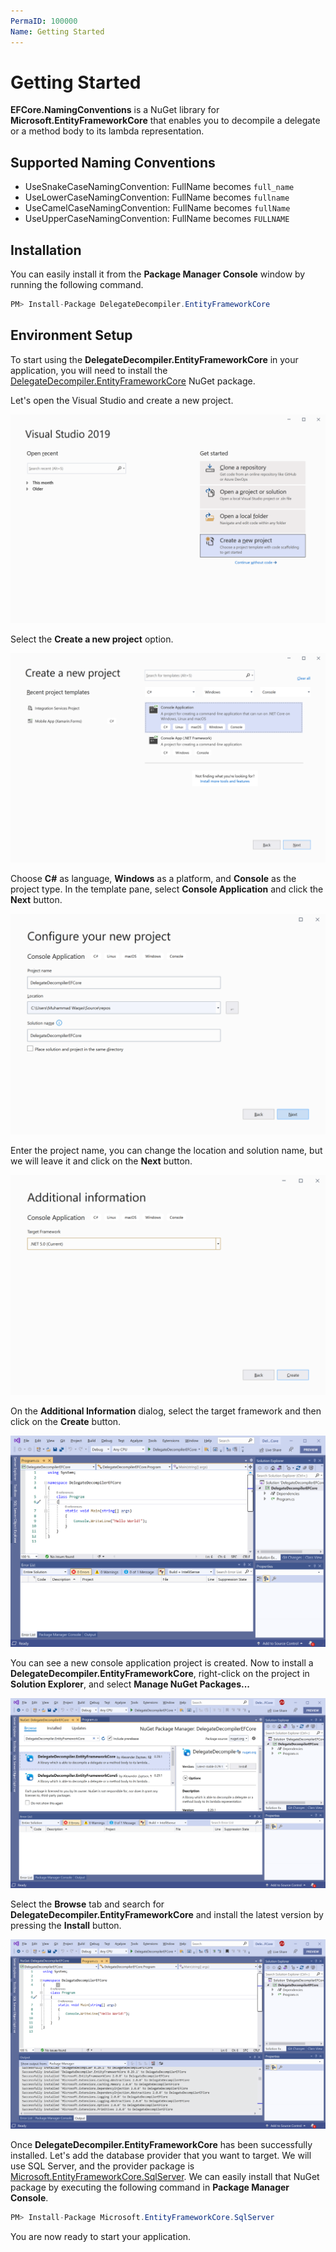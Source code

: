 ```yaml
---
PermaID: 100000
Name: Getting Started
---
```


# Getting Started

**EFCore.NamingConventions** is a NuGet library for **Microsoft.EntityFrameworkCore** that enables you to decompile a delegate or a method body to its lambda representation.

## Supported Naming Conventions

 - UseSnakeCaseNamingConvention: FullName becomes `full_name`
 - UseLowerCaseNamingConvention: FullName becomes `fullname`
 - UseCamelCaseNamingConvention: FullName becomes `fullName`
 - UseUpperCaseNamingConvention: FullName becomes `FULLNAME`

## Installation

You can easily install it from the **Package Manager Console** window by running the following command.

```csharp
PM> Install-Package DelegateDecompiler.EntityFrameworkCore
```

## Environment Setup

To start using the **DelegateDecompiler.EntityFrameworkCore** in your application, you will need to install the [DelegateDecompiler.EntityFrameworkCore](https://www.nuget.org/packages/DelegateDecompiler.EntityFrameworkCore) NuGet package.

Let's open the Visual Studio and create a new project.

<img src="images/setup-1.png" alt="Create a new project">

Select the **Create a new project** option.

<img src="images/setup-2.png" alt="Select Console Application template">

Choose **C#** as language, **Windows** as a platform, and **Console** as the project type. In the template pane, select **Console Application** and click the **Next** button.

<img src="images/setup-3.png" alt="Configure your new project">

Enter the project name, you can change the location and solution name, but we will leave it and click on the **Next** button.  

<img src="images/setup-4.png" alt="Additional Information">

On the **Additional Information** dialog, select the target framework and then click on the **Create** button.  

<img src="images/setup-5.png" alt="Console Application created">

You can see a new console application project is created. Now to install a **DelegateDecompiler.EntityFrameworkCore**, right-click on the project in **Solution Explorer**, and select **Manage NuGet Packages...**

<img src="images/setup-6.png" alt="Install DelegateDecompiler.EntityFrameworkCore">

Select the **Browse** tab and search for **DelegateDecompiler.EntityFrameworkCore** and install the latest version by pressing the **Install** button. 

<img src="images/setup-7.png" alt="DelegateDecompiler.EntityFrameworkCore installed successfully">

Once **DelegateDecompiler.EntityFrameworkCore** has been successfully installed. Let's add the database provider that you want to target. We will use SQL Server, and the provider package is [Microsoft.EntityFrameworkCore.SqlServer](https://www.nuget.org/packages/Microsoft.EntityFrameworkCore.SqlServer). We can easily install that NuGet package by executing the following command in **Package Manager Console**. 

```csharp
PM> Install-Package Microsoft.EntityFrameworkCore.SqlServer
```

You are now ready to start your application.

